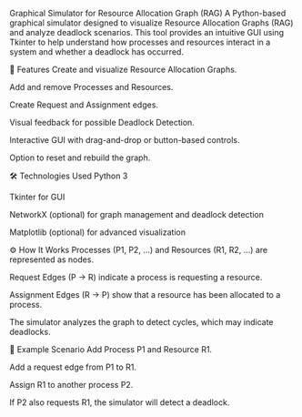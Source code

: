 Graphical Simulator for Resource Allocation Graph (RAG)
A Python-based graphical simulator designed to visualize Resource Allocation Graphs (RAG) and analyze deadlock scenarios. This tool provides an intuitive GUI using Tkinter to help understand how processes and resources interact in a system and whether a deadlock has occurred.

🧠 Features
Create and visualize Resource Allocation Graphs.

Add and remove Processes and Resources.

Create Request and Assignment edges.

Visual feedback for possible Deadlock Detection.

Interactive GUI with drag-and-drop or button-based controls.

Option to reset and rebuild the graph.

🛠️ Technologies Used
Python 3

Tkinter for GUI

NetworkX (optional) for graph management and deadlock detection

Matplotlib (optional) for advanced visualization


⚙️ How It Works
Processes (P1, P2, …) and Resources (R1, R2, …) are represented as nodes.

Request Edges (P → R) indicate a process is requesting a resource.

Assignment Edges (R → P) show that a resource has been allocated to a process.

The simulator analyzes the graph to detect cycles, which may indicate deadlocks.

🧪 Example Scenario
Add Process P1 and Resource R1.

Add a request edge from P1 to R1.

Assign R1 to another process P2.

If P2 also requests R1, the simulator will detect a deadlock.
